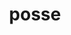 ---
title: posse
description: a page outlining your strategy for POSSE/cross-posting
indieweb: https://indieweb.org/POSSE
---